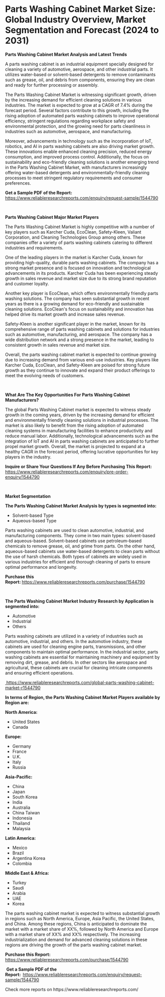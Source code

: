 <p><h1>Parts Washing Cabinet Market Size: Global Industry Overview, Market Segmentation and Forecast (2024 to 2031)</h1></p><p><strong>Parts Washing Cabinet Market Analysis and Latest Trends</strong></p>
<p><p>A parts washing cabinet is an industrial equipment specially designed for cleaning a variety of automotive, aerospace, and other industrial parts. It utilizes water-based or solvent-based detergents to remove contaminants such as grease, oil, and debris from components, ensuring they are clean and ready for further processing or assembly.</p><p>The Parts Washing Cabinet Market is witnessing significant growth, driven by the increasing demand for efficient cleaning solutions in various industries. The market is expected to grow at a CAGR of 7.4% during the forecast period. Several factors contribute to this growth, including the rising adoption of automated parts washing cabinets to improve operational efficiency, stringent regulations regarding workplace safety and environmental protection, and the growing need for parts cleanliness in industries such as automotive, aerospace, and manufacturing.</p><p>Moreover, advancements in technology such as the incorporation of IoT, robotics, and AI in parts washing cabinets are also driving market growth. These innovations enable enhanced cleaning precision, reduced energy consumption, and improved process control. Additionally, the focus on sustainability and eco-friendly cleaning solutions is another emerging trend in the Parts Washing Cabinet Market, with manufacturers increasingly offering water-based detergents and environmentally-friendly cleaning processes to meet stringent regulatory requirements and consumer preferences.</p></p>
<p><strong>Get a Sample PDF of the Report:&nbsp;</strong> <a href="https://www.reliableresearchreports.com/enquiry/request-sample/1544790">https://www.reliableresearchreports.com/enquiry/request-sample/1544790</a></p>
<p>&nbsp;</p>
<p><strong>Parts Washing Cabinet Major Market Players</strong></p>
<p><p>The Parts Washing Cabinet Market is highly competitive with a number of key players such as Karcher Cuda, EcoClean, Safety-Kleen, Valiant Corporation, and Cleaning Technologies Group among others. These companies offer a variety of parts washing cabinets catering to different industries and requirements.</p><p>One of the leading players in the market is Karcher Cuda, known for providing high-quality, durable parts washing cabinets. The company has a strong market presence and is focused on innovation and technological advancements in its products. Karcher Cuda has been experiencing steady growth in sales revenue and market size due to its strong brand reputation and customer loyalty.</p><p>Another key player is EcoClean, which offers environmentally friendly parts washing solutions. The company has seen substantial growth in recent years as there is a growing demand for eco-friendly and sustainable cleaning solutions. EcoClean's focus on sustainability and innovation has helped drive its market growth and increase sales revenue.</p><p>Safety-Kleen is another significant player in the market, known for its comprehensive range of parts washing cabinets and solutions for industries such as automotive, manufacturing, and aerospace. The company has a wide distribution network and a strong presence in the market, leading to consistent growth in sales revenue and market size.</p><p>Overall, the parts washing cabinet market is expected to continue growing due to increasing demand from various end-use industries. Key players like Karcher Cuda, EcoClean, and Safety-Kleen are poised for strong future growth as they continue to innovate and expand their product offerings to meet the evolving needs of customers.</p></p>
<p>&nbsp;</p>
<p><strong>What Are The Key Opportunities For Parts Washing Cabinet Manufacturers?</strong></p>
<p><p>The global Parts Washing Cabinet market is expected to witness steady growth in the coming years, driven by the increasing demand for efficient and environmentally friendly cleaning solutions in industrial processes. The market is also likely to benefit from the rising adoption of automated cleaning systems in manufacturing facilities to enhance productivity and reduce manual labor. Additionally, technological advancements such as the integration of IoT and AI in parts washing cabinets are anticipated to further propel market growth. Overall, the market is projected to expand at a healthy CAGR in the forecast period, offering lucrative opportunities for key players in the industry.</p></p>
<p><strong>Inquire or Share Your Questions If Any Before Purchasing This Report:</strong> <a href="https://www.reliableresearchreports.com/enquiry/pre-order-enquiry/1544790">https://www.reliableresearchreports.com/enquiry/pre-order-enquiry/1544790</a></p>
<p>&nbsp;</p>
<p><strong>Market Segmentation</strong></p>
<p><strong>The Parts Washing Cabinet Market Analysis by types is segmented into:</strong></p>
<p><ul><li>Solvent-based Type</li><li>Aqueous-based Type</li></ul></p>
<p><p>Parts washing cabinets are used to clean automotive, industrial, and manufacturing components. They come in two main types: solvent-based and aqueous-based. Solvent-based cabinets use petroleum-based chemicals to remove grease, oil, and grime from parts. On the other hand, aqueous-based cabinets use water-based detergents to clean parts without the use of harsh chemicals. Both types of cabinets are widely used in various industries for efficient and thorough cleaning of parts to ensure optimal performance and longevity.</p></p>
<p><strong>Purchase this Report:&nbsp;</strong><a href="https://www.reliableresearchreports.com/purchase/1544790">https://www.reliableresearchreports.com/purchase/1544790</a></p>
<p>&nbsp;</p>
<p><strong>The Parts Washing Cabinet Market Industry Research by Application is segmented into:</strong></p>
<p><ul><li>Automotive</li><li>Industrial</li><li>Others</li></ul></p>
<p><p>Parts washing cabinets are utilized in a variety of industries such as automotive, industrial, and others. In the automotive industry, these cabinets are used for cleaning engine parts, transmissions, and other components to maintain optimal performance. In the industrial sector, parts washing cabinets are essential for maintaining machinery and equipment by removing dirt, grease, and debris. In other sectors like aerospace and agricultural, these cabinets are crucial for cleaning intricate components and ensuring efficient operations.</p></p>
<p><a href="https://www.reliableresearchreports.com/global-parts-washing-cabinet-market-r1544790">&nbsp;https://www.reliableresearchreports.com/global-parts-washing-cabinet-market-r1544790</a></p>
<p><strong>In terms of Region, the Parts Washing Cabinet Market Players available by Region are:</strong></p>
<p>
    <p> <strong> North America: </strong>
        <ul>
            <li>United States</li>
            <li>Canada</li>
        </ul>
        </p> 
    <p> <strong> Europe: </strong>
        <ul>
            <li>Germany</li>
            <li>France</li>
            <li>U.K.</li>
            <li>Italy</li>
            <li>Russia</li>
        </ul>
        </p> 
    <p> <strong> Asia-Pacific: </strong>
        <ul>
            <li>China</li>
            <li>Japan</li>
            <li>South Korea</li>
            <li>India</li>
            <li>Australia</li>
            <li>China Taiwan</li>
            <li>Indonesia</li>
            <li>Thailand</li>
            <li>Malaysia</li>
        </ul>
        </p> 
    <p> <strong> Latin America: </strong>
        <ul>
            <li>Mexico</li>
            <li>Brazil</li>
            <li>Argentina Korea</li>
            <li>Colombia</li>
        </ul>
        </p> 
    <p> <strong> Middle East & Africa: </strong>
        <ul>
            <li>Turkey</li>
            <li>Saudi</li>
            <li>Arabia</li>
            <li>UAE</li>
            <li>Korea</li>
        </ul>
    </p>
    </p>
<p><p>The parts washing cabinet market is expected to witness substantial growth in regions such as North America, Europe, Asia Pacific, the United States, and China. Among these regions, China is anticipated to dominate the market with a market share of XX%, followed by North America and Europe with a market share of XX% and XX% respectively. The increasing industrialization and demand for advanced cleaning solutions in these regions are driving the growth of the parts washing cabinet market.</p></p>
<p><strong>Purchase this Report: </strong><a href="https://www.reliableresearchreports.com/purchase/1544790">https://www.reliableresearchreports.com/purchase/1544790</a></p>
<p>&nbsp;<strong>Get a Sample PDF of the Report:&nbsp;&nbsp;</strong><a href="https://www.reliableresearchreports.com/enquiry/request-sample/1544790">https://www.reliableresearchreports.com/enquiry/request-sample/1544790</a></p>
<p><strong></strong></p>
<p>Check more reports on https://www.reliableresearchreports.com/</p>